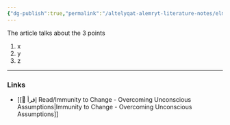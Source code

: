 ```yaml
---
{"dg-publish":true,"permalink":"/altelyqat-alemryt-literature-notes/elm-alnfs-psychology/how-to-change-people/"}
---
```


The article talks about the 3 points

1) x
2) y
3) z

---------------
### Links 
- [[📝 إقرأ Read/Immunity to Change - Overcoming Unconscious Assumptions\|Immunity to Change - Overcoming Unconscious Assumptions]]